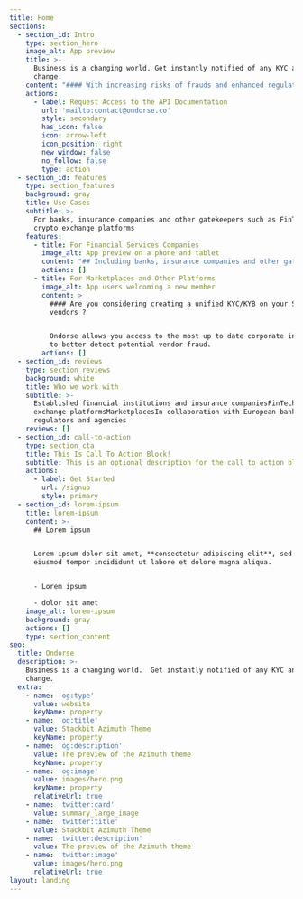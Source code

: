 ```yaml
---
title: Home
sections:
  - section_id: Intro
    type: section_hero
    image_alt: App preview
    title: >-
      Business is a changing world. Get instantly notified of any KYC and KYB
      change.
    content: "#### With increasing risks of frauds and enhanced regulatory obligations, access to real time corporate information is key.\_ \n\n#### Ondorse’s always up to date information coupled with an asset freeze screening tool helps financial institutions, insurance companies, crypto platforms and marketplaces continuously monitor relevant KYB information and make compliance more effective.\n"
    actions:
      - label: Request Access to the API Documentation
        url: 'mailto:contact@ondorse.co'
        style: secondary
        has_icon: false
        icon: arrow-left
        icon_position: right
        new_window: false
        no_follow: false
        type: action
  - section_id: features
    type: section_features
    background: gray
    title: Use Cases
    subtitle: >-
      For banks, insurance companies and other gatekeepers such as FinTechs and
      crypto exchange platforms
    features:
      - title: For Financial Services Companies
        image_alt: App preview on a phone and tablet
        content: "## Including banks, insurance companies and other gatekeepers such as FinTechs and crypto exchange platforms.\n\n#### Are you struggling with the manual and burdensome processes induced by the KYC refresh ? \n\nOndorse automatically populates your back office tool with the most up to date company information on the corporate customers you are engaged with.\n\n#### Have you ever been up at night worrying about having shell companies amongst your corporate customers ? \n\nOndorse continuously monitors events affecting the KYB of your users and pushes you notifications in case of important corporate information updates, such as a UBO, shareholder or legal representative change.\n\n#### Have you ever worried about being late on freezing the assets of one of your customers ? \n\nOndorse pushes you alerts in case of a true asset freeze match involving a connection (UBO, shareholder or legal representative) associated with one of your customers.\_ With our screening tool fed with permanently refreshed information, you can now immediately comply with all your asset freeze obligations and associated direct and indirect AML-CFT risks.\n"
        actions: []
      - title: For Marketplaces and Other Platforms
        image_alt: App users welcoming a new member
        content: >
          #### Are you considering creating a unified KYC/KYB on your SME
          vendors ?


          Ondorse allows you access to the most up to date corporate information
          to better detect potential vendor fraud.
        actions: []
  - section_id: reviews
    type: section_reviews
    background: white
    title: Who we work with
    subtitle: >-
      Established financial institutions and insurance companiesFinTechsCrypto
      exchange platformsMarketplacesIn collaboration with European banking
      regulators and agencies
    reviews: []
  - section_id: call-to-action
    type: section_cta
    title: This Is Call To Action Block!
    subtitle: This is an optional description for the call to action block.
    actions:
      - label: Get Started
        url: /signup
        style: primary
  - section_id: lorem-ipsum
    title: lorem-ipsum
    content: >-
      ## Lorem ipsum


      Lorem ipsum dolor sit amet, **consectetur adipiscing elit**, sed do
      eiusmod tempor incididunt ut labore et dolore magna aliqua.


      - Lorem ipsum

      - dolor sit amet
    image_alt: lorem-ipsum
    background: gray
    actions: []
    type: section_content
seo:
  title: Ondorse
  description: >-
    Business is a changing world.  Get instantly notified of any KYC and KYB
    change.
  extra:
    - name: 'og:type'
      value: website
      keyName: property
    - name: 'og:title'
      value: Stackbit Azimuth Theme
      keyName: property
    - name: 'og:description'
      value: The preview of the Azimuth theme
      keyName: property
    - name: 'og:image'
      value: images/hero.png
      keyName: property
      relativeUrl: true
    - name: 'twitter:card'
      value: summary_large_image
    - name: 'twitter:title'
      value: Stackbit Azimuth Theme
    - name: 'twitter:description'
      value: The preview of the Azimuth theme
    - name: 'twitter:image'
      value: images/hero.png
      relativeUrl: true
layout: landing
---
```

